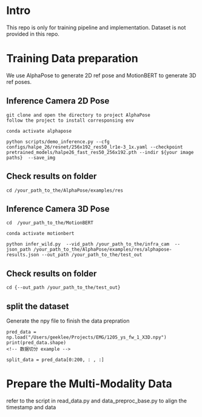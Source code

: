 
# Intro

This repo is only for training pipeline and implementation. Dataset is not provided in this repo.

# Training Data preparation

We use AlphaPose to generate 2D ref pose and MotionBERT to generate 3D ref poses.

## Inference Camera 2D Pose

```
git clone and open the directory to project AlphaPose
follow the project to install corresponsing env

conda activate alphapose

python scripts/demo_inference.py --cfg configs/halpe_26/resnet/256x192_res50_lr1e-3_1x.yaml --checkpoint pretrained_models/halpe26_fast_res50_256x192.pth --indir ${your image paths}  --save_img

```

## Check results on folder

```
cd /your_path_to_the/AlphaPose/examples/res

```


## Inference Camera 3D Pose

<!-- 根据需求 修改路径  -->
```
cd  /your_path_to_the/MotionBERT

conda activate motionbert

python infer_wild.py  --vid_path /your_path_to_the/infra_cam  --json_path /your_path_to_the/AlphaPose/examples/res/alphapose-results.json --out_path /your_path_to_the/test_out

```


## Check results on folder

```
cd {--out_path /your_path_to_the/test_out}

```


## split the dataset 

Generate the npy file to finish the data prepration

```
pred_data = np.load("/Users/geeklee/Projects/EMG/1205_ys_fw_1_X3D.npy")  
print(pred_data.shape)
<!-- 数据切分 example -->

split_data = pred_data[0:200, : , :]

```

# Prepare the Multi-Modality Data 

refer to the script in read_data.py and  data_preproc_base.py to align the timestamp and data